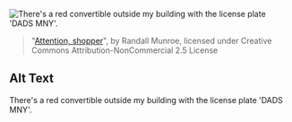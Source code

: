 ![There's a red convertible outside my building with the license plate 'DADS MNY'.](https://imgs.xkcd.com/comics/attention_shopper.jpg)
> "[Attention, shopper](https://xkcd.com/81/)", by Randall Munroe, licensed under Creative Commons Attribution-NonCommercial 2.5 License

## Alt Text
There's a red convertible outside my building with the license plate 'DADS MNY'.
